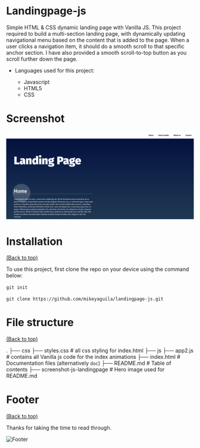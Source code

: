 # Landingpage-js
Simple HTML &amp; CSS dynamic landing page with Vanilla JS. This project required to build a multi-section landing page, with dynamically updating navigational menu based on the content that is added to the page. When a user clicks a navigation item, it should do a smooth scroll to that specific anchor section. I have also provided a smooth scroll-to-top button as you scroll further down the page.

* Languages used for this project:

  - Javascript
  - HTML5
  - CSS
  
<!-- Add banner here -->
# Screenshot
![Banner](https://github.com/mikeyaguila/landingpage-js/blob/20211006_initial_files/screenshot-js-landingpage.png)

# Installation
[(Back to top)](#table-of-contents)

To use this project, first clone the repo on your device using the command below:

```git init```

```git clone https://github.com/mikeyaguila/landingpage-js.git```

# File structure
[(Back to top)](#table-of-contents)

.
├── css
    ├── styles.css              # all css styling for index.html 
├── js
    ├── app2.js                 # contains all Vanilla js code for the index animations
├── index.html                  # Documentation files (alternatively `doc`)
├── README.md                   # Table of contents
├── screenshot-js-landingpage   # Hero image used for README.md            

# Footer
[(Back to top)](#table-of-contents)

Thanks for taking the time to read through.

![Footer](https://github.com/mikeyaguila/landingpage-js/blob/20211006_initial_files/footer.png)


